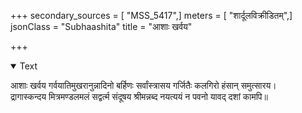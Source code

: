 +++
secondary_sources = [ "MSS_5417",]
meters = [ "शार्दूलविक्रीडितम्",]
jsonClass = "Subhaashita"
title = "आशाः खर्वय"

+++

<details open><summary>Text</summary>

आशाः खर्वय गर्वयातिमुखरानुन्नादिनो बर्हिणः सर्वांस्त्रासय गर्जितैः कलगिरो हंसान् समुत्सारय।  
द्रागास्कन्दय मित्रमण्डलमलं सद्वर्त्म संदूषय श्रीमन्नब्द नयत्ययं न पवनो यावद् दशां कामपि॥
</details>
